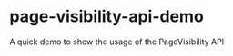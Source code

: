 page-visibility-api-demo
========================

A quick demo to show the usage of the PageVisibility API